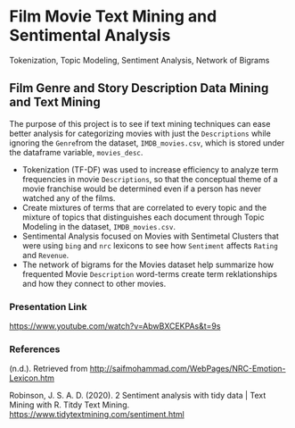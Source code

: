 # Film Movie Text Mining and Sentimental Analysis
 Tokenization, Topic Modeling, Sentiment Analysis, Network of Bigrams
 
 ## Film Genre and Story Description Data Mining and Text Mining 


The purpose of this project is to see if text mining techniques can ease better analysis for categorizing movies with just the `Descriptions` while ignoring the `Genre`from the dataset, `IMDB_movies.csv`, which is stored under the dataframe variable, `movies_desc`. 

- Tokenization (TF-DF) was used to increase efficiency to analyze term frequencies in movie `Descriptions`, so that the conceptual theme of a movie franchise would be determined even if a person has never watched any of the films. 
- Create mixtures of terms that are correlated to every topic and the mixture of topics that distinguishes each document through Topic Modeling in the dataset, `IMDB_movies.csv`.
- Sentimental Analysis focused on Movies with Sentimetal Clusters that were using `bing` and `nrc` lexicons to see how `Sentiment` affects `Rating` and `Revenue`. 
- The network of bigrams for the Movies dataset help summarize how frequented Movie `Description` word-terms create term reklationships and how they connect to other movies.

### Presentation Link
https://www.youtube.com/watch?v=AbwBXCEKPAs&t=9s

### References
(n.d.). Retrieved from http://saifmohammad.com/WebPages/NRC-Emotion-Lexicon.htm

Robinson, J. S. A. D. (2020). 2 Sentiment analysis with tidy data | Text Mining with R. Titdy Text Mining. https://www.tidytextmining.com/sentiment.html
